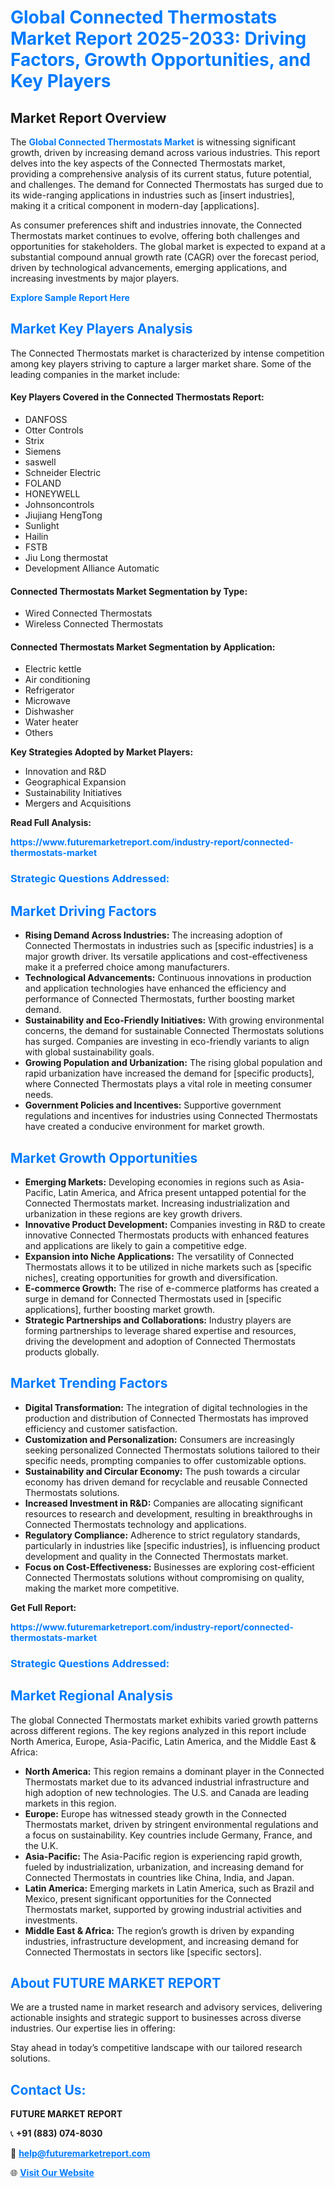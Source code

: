 <h1 style="color: #007BFF;">Global Connected Thermostats Market Report 2025-2033: Driving Factors, Growth Opportunities, and Key Players</h1>

<section id="overview">
<h2>Market Report Overview</h2>
<p>The <a href="https://www.futuremarketreport.com/industry-report/connected-thermostats-market" style="color: #007BFF; text-decoration: none;"><strong>Global Connected Thermostats Market</strong></a> is witnessing significant growth, driven by increasing demand across various industries. This report delves into the key aspects of the Connected Thermostats market, providing a comprehensive analysis of its current status, future potential, and challenges. The demand for Connected Thermostats has surged due to its wide-ranging applications in industries such as [insert industries], making it a critical component in modern-day [applications].</p>
<p>As consumer preferences shift and industries innovate, the Connected Thermostats market continues to evolve, offering both challenges and opportunities for stakeholders. The global market is expected to expand at a substantial compound annual growth rate (CAGR) over the forecast period, driven by technological advancements, emerging applications, and increasing investments by major players.</p>
</section>

<section id="overview">
<p><a href="https://www.futuremarketreport.com/request-sample/reportId=76122" style="color: #007BFF; text-decoration: none;"><strong>Explore Sample Report Here</strong></a></p>
</section>

<section id="key-players">
<h2 style="color: #007BFF;">Market Key Players Analysis</h2>
<p>The Connected Thermostats market is characterized by intense competition among key players striving to capture a larger market share. Some of the leading companies in the market include:</p>
<h4>Key Players Covered in the Connected Thermostats Report:</h4>
<ul><li>DANFOSS</li><li>Otter Controls</li><li>Strix</li><li>Siemens</li><li>saswell</li><li>Schneider Electric</li><li>FOLAND</li><li>HONEYWELL</li><li>Johnsoncontrols</li><li>Jiujiang HengTong</li><li>Sunlight</li><li>Hailin</li><li>FSTB</li><li>Jiu Long thermostat</li><li>Development Alliance Automatic</li></ul>
<h4>Connected Thermostats Market Segmentation by Type:</h4>
<ul><li>Wired Connected Thermostats</li><li>Wireless Connected Thermostats</li></ul>

<h4>Connected Thermostats Market Segmentation by Application:</h4>
<ul><li>Electric kettle</li><li>Air conditioning</li><li>Refrigerator</li><li>Microwave</li><li>Dishwasher</li><li>Water heater</li><li>Others</li></ul>
<p><strong>Key Strategies Adopted by Market Players:</strong></p>
<ul>
<li>Innovation and R&D</li>
<li>Geographical Expansion</li>
<li>Sustainability Initiatives</li>
<li>Mergers and Acquisitions</li>
</ul>
</section>

<section>
<p><strong>Read Full Analysis: </strong></p><a href="https://www.futuremarketreport.com/industry-report/connected-thermostats-market" style="color: #007BFF; text-decoration: none;"><strong>https://www.futuremarketreport.com/industry-report/connected-thermostats-market</strong></a>
<h3 style="color: #007BFF;">Strategic Questions Addressed:</h3>
</section>

<section id="driving-factors">
<h2 style="color: #007BFF;">Market Driving Factors</h2>
<ul>
<li><strong>Rising Demand Across Industries:</strong> The increasing adoption of Connected Thermostats in industries such as [specific industries] is a major growth driver. Its versatile applications and cost-effectiveness make it a preferred choice among manufacturers.</li>
<li><strong>Technological Advancements:</strong> Continuous innovations in production and application technologies have enhanced the efficiency and performance of Connected Thermostats, further boosting market demand.</li>
<li><strong>Sustainability and Eco-Friendly Initiatives:</strong> With growing environmental concerns, the demand for sustainable Connected Thermostats solutions has surged. Companies are investing in eco-friendly variants to align with global sustainability goals.</li>
<li><strong>Growing Population and Urbanization:</strong> The rising global population and rapid urbanization have increased the demand for [specific products], where Connected Thermostats plays a vital role in meeting consumer needs.</li>
<li><strong>Government Policies and Incentives:</strong> Supportive government regulations and incentives for industries using Connected Thermostats have created a conducive environment for market growth.</li>
</ul>
</section>

<section id="growth-opportunities">
<h2 style="color: #007BFF;">Market Growth Opportunities</h2>
<ul>
<li><strong>Emerging Markets:</strong> Developing economies in regions such as Asia-Pacific, Latin America, and Africa present untapped potential for the Connected Thermostats market. Increasing industrialization and urbanization in these regions are key growth drivers.</li>
<li><strong>Innovative Product Development:</strong> Companies investing in R&D to create innovative Connected Thermostats products with enhanced features and applications are likely to gain a competitive edge.</li>
<li><strong>Expansion into Niche Applications:</strong> The versatility of Connected Thermostats allows it to be utilized in niche markets such as [specific niches], creating opportunities for growth and diversification.</li>
<li><strong>E-commerce Growth:</strong> The rise of e-commerce platforms has created a surge in demand for Connected Thermostats used in [specific applications], further boosting market growth.</li>
<li><strong>Strategic Partnerships and Collaborations:</strong> Industry players are forming partnerships to leverage shared expertise and resources, driving the development and adoption of Connected Thermostats products globally.</li>
</ul>
</section>

<section id="trending-factors">
<h2 style="color: #007BFF;">Market Trending Factors</h2>
<ul>
<li><strong>Digital Transformation:</strong> The integration of digital technologies in the production and distribution of Connected Thermostats has improved efficiency and customer satisfaction.</li>
<li><strong>Customization and Personalization:</strong> Consumers are increasingly seeking personalized Connected Thermostats solutions tailored to their specific needs, prompting companies to offer customizable options.</li>
<li><strong>Sustainability and Circular Economy:</strong> The push towards a circular economy has driven demand for recyclable and reusable Connected Thermostats solutions.</li>
<li><strong>Increased Investment in R&D:</strong> Companies are allocating significant resources to research and development, resulting in breakthroughs in Connected Thermostats technology and applications.</li>
<li><strong>Regulatory Compliance:</strong> Adherence to strict regulatory standards, particularly in industries like [specific industries], is influencing product development and quality in the Connected Thermostats market.</li>
<li><strong>Focus on Cost-Effectiveness:</strong> Businesses are exploring cost-efficient Connected Thermostats solutions without compromising on quality, making the market more competitive.</li>
</ul>
</section>

<section>
<p><strong>Get Full Report: </strong></p><a href="https://www.futuremarketreport.com/industry-report/connected-thermostats-market" style="color: #007BFF; text-decoration: none;"><strong>https://www.futuremarketreport.com/industry-report/connected-thermostats-market</strong></a>
<h3 style="color: #007BFF;">Strategic Questions Addressed:</h3>
</section>


<section id="regional-analysis">
<h2 style="color: #007BFF;">Market Regional Analysis</h2>
<p>The global Connected Thermostats market exhibits varied growth patterns across different regions. The key regions analyzed in this report include North America, Europe, Asia-Pacific, Latin America, and the Middle East & Africa:</p>
<ul>
<li><strong>North America:</strong> This region remains a dominant player in the Connected Thermostats market due to its advanced industrial infrastructure and high adoption of new technologies. The U.S. and Canada are leading markets in this region.</li>
<li><strong>Europe:</strong> Europe has witnessed steady growth in the Connected Thermostats market, driven by stringent environmental regulations and a focus on sustainability. Key countries include Germany, France, and the U.K.</li>
<li><strong>Asia-Pacific:</strong> The Asia-Pacific region is experiencing rapid growth, fueled by industrialization, urbanization, and increasing demand for Connected Thermostats in countries like China, India, and Japan.</li>
<li><strong>Latin America:</strong> Emerging markets in Latin America, such as Brazil and Mexico, present significant opportunities for the Connected Thermostats market, supported by growing industrial activities and investments.</li>
<li><strong>Middle East & Africa:</strong> The region’s growth is driven by expanding industries, infrastructure development, and increasing demand for Connected Thermostats in sectors like [specific sectors].</li>
</ul>
</section>

<footer>
<h2 style="color: #007BFF;">About FUTURE MARKET REPORT</h2>
<p>We are a trusted name in market research and advisory services, delivering actionable insights and strategic support to businesses across diverse industries. Our expertise lies in offering:</p>

<p>Stay ahead in today’s competitive landscape with our tailored research solutions.</p>

<h2 style="color: #007BFF;">Contact Us:</h2>
<p><strong>FUTURE MARKET REPORT</strong></p>
<p>📞 <strong>+91 (883) 074-8030</strong></p>
<p>📧 <strong><a href="mailto:help@futuremarketreport.com" style="color: #007BFF;">help@futuremarketreport.com</a></strong></p>
<p>🌐 <strong><a href="https://www.futuremarketreport.com/" style="color: #007BFF;">Visit Our Website</a></strong></p>
</footer>